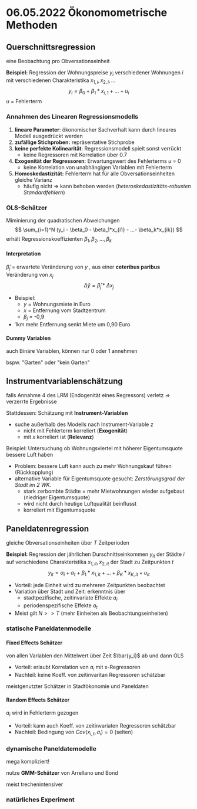 # 06.05.2022 Ökonomometrische Methoden


## Querschnittsregression

eine Beobachtung pro Obversationseinheit

**Beispiel:** 
Regression der Wohnungspreise $y_i$ verschiedener Wohnungen $i$ mit verschiedenen Charakteristika $x_{1,i}, x_{2,i},...$
$$
y_i = \beta_0 + \beta_1 * x_{i,1} + ... + u_i
$$
*u* = Fehlerterm


### Annahmen des Linearen Regressionsmodells

1. **lineare Parameter**: ökonomischer Sachverhalt kann durch lineares Modell ausgedrückt werden
2. **zufällige Stichproben:** repräsentative Stichprobe
3. **keine perfekte Kolinearität**: Regressionsmodell spielt sonst verrückt
    - keine Regressoren mit Korrelation über 0.7
4. **Exogenität der Regressoren**: Erwartungswert des Fehlerterms *u* = 0
    - keine Korrelation von unabhängigen Variablen mit Fehlerterm
5. **Homoskedastizität:** Fehlerterm hat für alle Obversationseinheiten gleiche Varianz
    - häufig nicht => kann behoben werden (*heteroskedastizitäts-robusten Standardfehlern*)

### OLS-Schätzer

Miminierung der quadratischen Abweichungen 
$$
\sum_{i=1}^N (y_i - \beta_0 - \beta_1*x_{i1} - ...- \beta_k*x_{ik})
$$
erhält Regressionskoeffizienten $\beta_1, \beta_2,...,\beta_k$

#### Interpretation

$\hat\beta_j$ = erwartete Veränderung von *y* , aus einer **ceteribus paribus** Veränderung von $x_j$
$$
\Delta \hat{y} = \hat\beta_j * \Delta x_j
$$

- Beispiel: 
    - *y* = Wohnungsmiete in Euro
    - *x* =  Entfernung vom Stadtzentrum
    - $\beta_j$ = -0,9
- 1km mehr Entfernung senkt Miete um 0,90 Euro

#### Dummy Variablen

auch Binäre Variablen, können nur 0 oder 1 annehmen

bspw. "Garten" oder "kein Garten"



## Instrumentvariablenschätzung

falls Annahme 4 des LRM (Endogenität eines Regressors) verletz => verzerrte Ergebnisse

Stattdessen: Schätzung mit **Instrument-Variablen**

- suche außerhalb des Modells nach Instrument-Variable *z*
    - nicht mit Fehlerterm korreliert (**Exogenität**)
    - mit *x* korreliert ist (**Relevanz**)

Beispiel: Untersuchung ob Wohnungsviertel mit höherer Eigentumsquote bessere Luft haben

- Problem: bessere Luft kann auch zu mehr Wohnungskauf führen (Rückkopplung)
- alternative Variable für Eigentumsquote gesucht: *Zerstörungsgrad der Stadt im 2 WK.*
    - stark zerbombte Städte = mehr Mietwohnungen wieder aufgebaut (niedriger Eigentumsquote)
    - wird nicht durch heutige Luftqualität beinflusst
    - korreliert mit Eigentumsquote



## Paneldatenregression

gleiche Obversationseinheiten über *T* Zeitperioden

**Beispiel:**
Regression der jährlichen Durschnittseinkommen $y_{it}$ der Städte $i$ auf verschiedene Charakteristika $x_{1,it}, x_{2,it}$ der Stadt zu Zeitpunkten *t*
$$
y_{it} = \alpha_i+ \alpha_t+\beta_1 * x_{1,it} + ... + \beta_K * x_{K,it} + u_{it}
$$

- Vorteil: jede Einheit wird zu mehreren Zeitpunkten beobachtet
- Variation über Stadt und Zeit: erkenntnis über
    - stadtpezifische, zeitinvariate Effekte $a_i$
    - periodenspezifische Effekte $a_t$ 
- Meist gilt $N >> T$ (mehr Einheiten als Beobachtungseinheiten)

### statische Paneldatenmodelle

#### Fixed Effects Schätzer

von allen Variablen den Mittelwert über Zeit $\bar{y_i}$ ab und dann OLS

- Vorteil: erlaubt Korrelation von $a_i$ mit x-Regressoren
- Nachteil: keine Koeff. von zeitinvaritan Regressoren schätzbar

meistgenutzter Schätzer in Stadtökonomie und Paneldaten

#### Random Effects Schätzer

$a_i$ wird in Fehlerterm gezogen

- Vorteil: kann auch Koeff. von zeitinvariaten Regressoren schätzbar
- Nachteil: Bedingung von $Cov(x_{i,t},a_i)=0$ (selten)

### dynamische Paneldatemodelle

mega kompliziert!

nutze **GMM-Schätzer** von Arrellano und Bond

meist trechenintensiver

### natürliches Experiment

